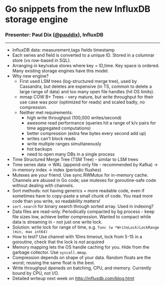 # Go snippets from the new InfluxDB storage engine

### Presenter: Paul Dix ([@pauldix](https://twitter.com/@pauldix)), InfluxDB
----

- InfluxDB data: measurement,tags fields timestamp
- Each series and field is converted to a unique ID. Stored in a columnar store (vs row-based in SQL).
- Arranging in key/value stores where key = ID,time. Key space is ordered. Many existing storage engines have this model.
- Why new engine?
  * First used LSM trees (log-structured merge tree), used by Cassandra, but deletes are expensive (in TS, common to delete a large range of data) and too many open file handles (hit OS limits).
  * mmap COW B+ Trees - very mature, but write throughput for their use case was poor (optimized for reads) and scaled badly, no compression.
  * Neither met requirements:
    - high write throughput (100,000 writes/second)
    - awesome read performance (queries hit a range of k/v pairs for time aggregated computations)
    - better compression (extra few bytes every second add up)
    - writes can't block reads
    - write multiple ranges simultaneously
    - hot backups
    - need to open many DBs in a single process
- Time Structured Merge Tree (TSM Tree) - similar to LSM trees
- Time series data -> WAL (append-only file - recommended by Kafka) -> in-memory index -> index (periodic flushes)
- Mutexes are your friend. Use sync.RWMutux for in-memory cache. Channels are abused in Go code; use mutexes for goroutine-safe code without dealing with channels.
- Sort methods: not having generics = more readable code, even if sometimes have to copy-paste a small chunk of code. You read more code than you write, so readability matters!
- `sort.search` for binary search through sorted array. Used in indexing?
- Data files are read-only. Periodically compacted by bg process - keep file sizes low, achieve better compression. Wanted to compact while data is streaming in - not just one write lock.
- Solution: write lock for range of time, e.g. `func (w *WriteLock)LockRange (min, max int64)`
- How to test? Use channel with 10ms timeout, lock from 5-15 in a goroutine, check that the lock is _not_ acquired
- Memory mapping lets the OS handle caching for you. Hide from the garbage collector. Use `syscall.mmap`.
- Compression depends on shape of your data. Random floats are the worst; reusing the same float is the best.
- Write throughput dpeneds on batching, CPU, and memory. Currently bound by CPU, not I/O.
- Detailed writeup next week on http://influxdb.com/blog.html
